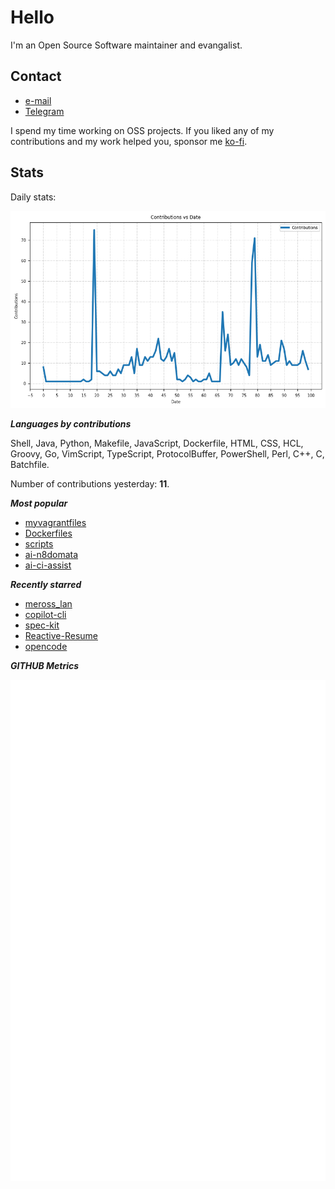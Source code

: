 
# Hello

I'm an Open Source Software maintainer and evangalist.

## Contact

- [e-mail](mailto:askb23@gmail.com)
- [Telegram]()

I spend my time working on OSS projects. If you liked any of
my contributions and my work helped you, sponsor me [ko-fi](https://ko-fi.com/askb23).

## Stats

Daily stats:

![contributions graph](graph.png)

***Languages by contributions***

Shell, Java, Python, Makefile, JavaScript, Dockerfile, HTML, CSS, HCL, Groovy, Go, VimScript, TypeScript, ProtocolBuffer, PowerShell, Perl, C++, C, Batchfile.

Number of contributions yesterday: **11**.

***Most popular***

- [myvagrantfiles](https://github.com/askb/myvagrantfiles)
- [Dockerfiles](https://github.com/askb/Dockerfiles)
- [scripts](https://github.com/askb/scripts)
- [ai-n8domata](https://github.com/askb/ai-n8domata)
- [ai-ci-assist](https://github.com/askb/ai-ci-assist)

***Recently starred***

- [meross_lan](https://github.com/krahabb/meross_lan)
- [copilot-cli](https://github.com/github/copilot-cli)
- [spec-kit](https://github.com/github/spec-kit)
- [Reactive-Resume](https://github.com/AmruthPillai/Reactive-Resume)
- [opencode](https://github.com/sst/opencode)

***GITHUB Metrics***

![Metrics](https://github.com/askb/askb/blob/main/github-metrics.svg)


